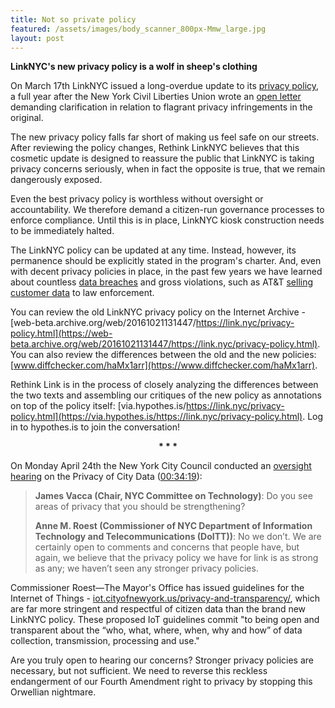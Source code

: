 ```yaml
---
title: Not so private policy
featured: /assets/images/body_scanner_800px-Mmw_large.jpg
layout: post
---
```

**LinkNYC's new privacy policy is a wolf in sheep's clothing**

On March 17th LinkNYC issued a long-overdue update to its [privacy policy](https://link.nyc/privacy-policy.html), a full year after the New York Civil Liberties Union wrote an [open letter](https://www.nyclu.org/en/press-releases/nyclu-citys-public-wi-fi-raises-privacy-concerns) demanding clarification in relation to flagrant privacy infringements in the original.

The new privacy policy falls far short of making us feel safe on our streets. After reviewing the policy changes, Rethink LinkNYC believes that this cosmetic update is designed to reassure the public that LinkNYC is taking privacy concerns seriously, when in fact the opposite is true, that we remain dangerously exposed.

Even the best privacy policy is worthless without oversight or accountability. We therefore demand a citizen-run governance processes to enforce compliance. Until this is in place, LinkNYC kiosk construction needs to be immediately halted. 

The LinkNYC policy can be updated at any time. Instead, however, its permanence should be explicitly stated in the program's charter. And, even with decent privacy policies in place, in the past few years we have learned about countless [data breaches](https://www.identityforce.com/blog/2017-data-breaches) and gross violations, such as AT&T [selling customer data](https://www.theguardian.com/business/2016/oct/25/att-secretly-sells-customer-data-law-enforcement-hemisphere) to law enforcement. 
 
You can review the old LinkNYC privacy policy on the Internet Archive - [web-beta.archive.org/web/20161021131447/https://link.nyc/privacy-policy.html](https://web-beta.archive.org/web/20161021131447/https://link.nyc/privacy-policy.html).  You can also review the differences between the old and the new policies: [www.diffchecker.com/haMx1arr](https://www.diffchecker.com/haMx1arr).

Rethink Link is in the process of closely analyzing the differences between the two texts and assembling our critiques of the new policy as annotations on top of the policy itself: [via.hypothes.is/https://link.nyc/privacy-policy.html](https://via.hypothes.is/https://link.nyc/privacy-policy.html). Log in to hypothes.is to join the conversation! 

<center><b>*  *  *</b></center>

On Monday April 24th the New York City Council conducted an [oversight hearing](http://legistar.council.nyc.gov/MeetingDetail.aspx?ID=542433&GUID=31870105-4C47-43F9-AB9E-EC2A1B0A1E36&Options=info&Search=) on the Privacy of City Data ([00:34:19](http://isoc-ny.org/misc/2017-04-24_nycc_tech_committee_privacy.mp4)):  

<blockquote>
<b>James Vacca (Chair, NYC Committee on Technology)</b>: Do you see areas of privacy that you should be strengthening?
<p/>
<p/>
<b>Anne M. Roest (Commissioner of NYC Department of Information Technology and Telecommunications (DoITT))</b>: No we don’t. We are certainly open to comments and concerns that people have, but again, we believe that the privacy policy we have for link is as strong as any; we haven’t seen any stronger privacy policies.
</blockquote>

Commissioner Roest—The Mayor's Office has issued guidelines for the Internet of Things - [iot.cityofnewyork.us/privacy-and-transparency/](http://iot.cityofnewyork.us/privacy-and-transparency/), which are far more stringent and respectful of citizen data than the brand new LinkNYC policy.  These proposed IoT guidelines commit "to being open and transparent about the “who, what, where, when, why and how” of data collection, transmission, processing and use."   

Are you truly open to hearing our concerns? Stronger privacy policies are necessary, but not sufficient. We need to reverse this reckless endangerment of our Fourth Amendment right to privacy by stopping this Orwellian nightmare.
